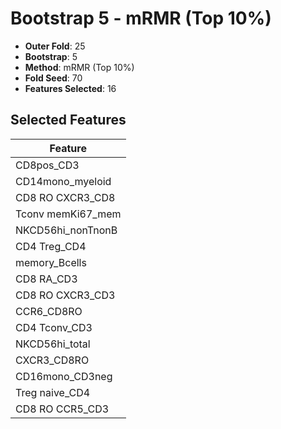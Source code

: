 # Bootstrap 5 - mRMR (Top 10%)

- **Outer Fold**: 25
- **Bootstrap**: 5
- **Method**: mRMR (Top 10%)
- **Fold Seed**: 70
- **Features Selected**: 16

## Selected Features

| Feature |
|---------|
| CD8pos_CD3 |
| CD14mono_myeloid |
| CD8 RO CXCR3_CD8 |
| Tconv memKi67_mem |
| NKCD56hi_nonTnonB |
| CD4 Treg_CD4 |
| memory_Bcells |
| CD8 RA_CD3 |
| CD8 RO CXCR3_CD3 |
| CCR6_CD8RO |
| CD4 Tconv_CD3 |
| NKCD56hi_total |
| CXCR3_CD8RO |
| CD16mono_CD3neg |
| Treg naive_CD4 |
| CD8 RO CCR5_CD3 |
